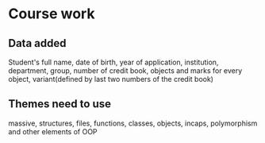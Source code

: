# Course work

## Data added
Student's full name, date of birth, year of application, institution, department, group, number of credit book, objects and marks for every object, variant(defined by last two numbers of the credit book)
## Themes need to use
massive, structures, files, functions, classes, objects, incaps, polymorphism and other elements of OOP
